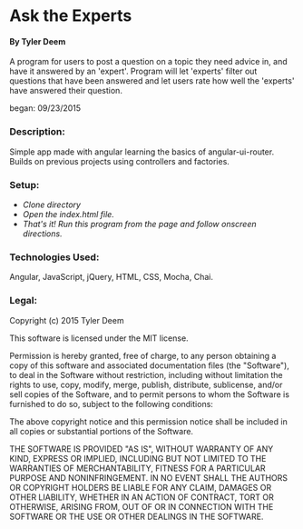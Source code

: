 # Ask the Experts

#### By Tyler Deem

A program for users to post a question on a topic they need advice in, and have it answered by an 'expert'.  Program will let 'experts' filter out questions that have been answered and let users rate how well the 'experts' have answered their question.

began: 09/23/2015


### Description:

Simple app made with angular learning the basics of angular-ui-router. Builds on previous projects using controllers and factories.


### Setup:

* _Clone directory_
* _Open the index.html file._
* _That's it!  Run this program from the page and follow onscreen directions._


### Technologies Used:

Angular, JavaScript, jQuery, HTML, CSS, Mocha, Chai.


### Legal:


Copyright (c) 2015 Tyler Deem

This software is licensed under the MIT license.

Permission is hereby granted, free of charge, to any person obtaining a copy of this software and associated documentation files (the "Software"), to deal in the Software without restriction, including without limitation the rights to use, copy, modify, merge, publish, distribute, sublicense, and/or sell copies of the Software, and to permit persons to whom the Software is furnished to do so, subject to the following conditions:

The above copyright notice and this permission notice shall be included in all copies or substantial portions of the Software.

THE SOFTWARE IS PROVIDED "AS IS", WITHOUT WARRANTY OF ANY KIND, EXPRESS OR IMPLIED, INCLUDING BUT NOT LIMITED TO THE WARRANTIES OF MERCHANTABILITY, FITNESS FOR A PARTICULAR PURPOSE AND NONINFRINGEMENT. IN NO EVENT SHALL THE AUTHORS OR COPYRIGHT HOLDERS BE LIABLE FOR ANY CLAIM, DAMAGES OR OTHER LIABILITY, WHETHER IN AN ACTION OF CONTRACT, TORT OR OTHERWISE, ARISING FROM, OUT OF OR IN CONNECTION WITH THE SOFTWARE OR THE USE OR OTHER DEALINGS IN THE SOFTWARE.
